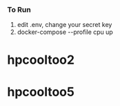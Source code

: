 ###  To Run
1. edit .env, change your secret key
2. docker-compose --profile cpu up
# hpcooltoo2
# hpcooltoo5
